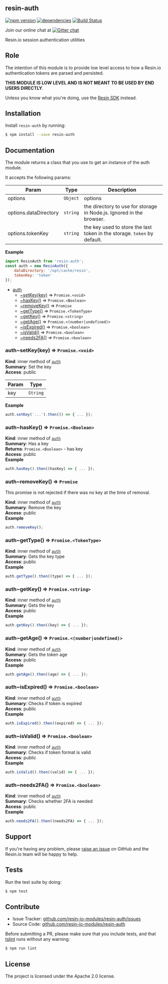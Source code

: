 resin-auth
-----------

[![npm version](https://badge.fury.io/js/resin-auth.svg)](http://badge.fury.io/js/resin-auth)
[![dependencies](https://david-dm.org/resin-io-modules/resin-auth.png)](https://david-dm.org/resin-io-modules/resin-auth.png)
[![Build Status](https://travis-ci.org/resin-io-modules/resin-auth.svg?branch=master)](https://travis-ci.org/resin-io-modules/resin-auth)

Join our online chat at [![Gitter chat](https://badges.gitter.im/resin-io/chat.png)](https://gitter.im/resin-io/chat)

Resin.io session authentication utilities

Role
----

The intention of this module is to provide low level access to how a Resin.io authentication tokens are parsed and persisted.

**THIS MODULE IS LOW LEVEL AND IS NOT MEANT TO BE USED BY END USERS DIRECTLY**.

Unless you know what you're doing, use the [Resin SDK](https://github.com/resin-io/resin-sdk) instead.

Installation
------------

Install `resin-auth` by running:

```sh
$ npm install --save resin-auth
```

Documentation
-------------

The module returns a class that you use to get an instance of the auth module.

It accepts the following params:

| Param | Type | Description |
| --- | --- | --- |
| options | <code>Object</code> | options |
| options.dataDirectory | <code>string</code> | the directory to use for storage in Node.js. Ignored in the browser. |
| options.tokenKey | <code>string</code> | the key used to store the last token in the storage. `token` by default. |

**Example**
```js
import ResinAuth from 'resin-auth';
const auth = new ResinAuth({
	dataDirectory: '/opt/cache/resin',
	tokenKey: 'token'
});
```


* [auth](#module_auth)
    * [~setKey(key)](#module_auth..setKey) ⇒ <code>Promise.&lt;void&gt;</code>
    * [~hasKey()](#module_auth..hasKey) ⇒ <code>Promise.&lt;Boolean&gt;</code>
    * [~removeKey()](#module_auth..removeKey) ⇒ <code>Promise</code>
    * [~getType()](#module_auth..getType) ⇒ <code>Promise.&lt;TokenType&gt;</code>
    * [~getKey()](#module_auth..getKey) ⇒ <code>Promise.&lt;string&gt;</code>
    * [~getAge()](#module_auth..getAge) ⇒ <code>Promise.&lt;(number\|undefined)&gt;</code>
    * [~isExpired()](#module_auth..isExpired) ⇒ <code>Promise.&lt;boolean&gt;</code>
    * [~isValid()](#module_auth..isValid) ⇒ <code>Promise.&lt;boolean&gt;</code>
    * [~needs2FA()](#module_auth..needs2FA) ⇒ <code>Promise.&lt;boolean&gt;</code>

<a name="module_auth..setKey"></a>

### auth~setKey(key) ⇒ <code>Promise.&lt;void&gt;</code>
**Kind**: inner method of [<code>auth</code>](#module_auth)  
**Summary**: Set the key  
**Access**: public  

| Param | Type |
| --- | --- |
| key | <code>String</code> | 

**Example**  
```js
auth.setKey('...').then(() => { ... });
```
<a name="module_auth..hasKey"></a>

### auth~hasKey() ⇒ <code>Promise.&lt;Boolean&gt;</code>
**Kind**: inner method of [<code>auth</code>](#module_auth)  
**Summary**: Has a key  
**Returns**: <code>Promise.&lt;Boolean&gt;</code> - has key  
**Access**: public  
**Example**  
```js
auth.hasKey().then((hasKey) => { ... });
```
<a name="module_auth..removeKey"></a>

### auth~removeKey() ⇒ <code>Promise</code>
This promise is not rejected if there was no key at the time of removal.

**Kind**: inner method of [<code>auth</code>](#module_auth)  
**Summary**: Remove the key  
**Access**: public  
**Example**  
```js
auth.removeKey();
```
<a name="module_auth..getType"></a>

### auth~getType() ⇒ <code>Promise.&lt;TokenType&gt;</code>
**Kind**: inner method of [<code>auth</code>](#module_auth)  
**Summary**: Gets the key type  
**Access**: public  
**Example**  
```js
auth.getType().then((type) => { ... });
```
<a name="module_auth..getKey"></a>

### auth~getKey() ⇒ <code>Promise.&lt;string&gt;</code>
**Kind**: inner method of [<code>auth</code>](#module_auth)  
**Summary**: Gets the key  
**Access**: public  
**Example**  
```js
auth.getKey().then((key) => { ... });
```
<a name="module_auth..getAge"></a>

### auth~getAge() ⇒ <code>Promise.&lt;(number\|undefined)&gt;</code>
**Kind**: inner method of [<code>auth</code>](#module_auth)  
**Summary**: Gets the token age  
**Access**: public  
**Example**  
```js
auth.getAge().then((age) => { ... });
```
<a name="module_auth..isExpired"></a>

### auth~isExpired() ⇒ <code>Promise.&lt;boolean&gt;</code>
**Kind**: inner method of [<code>auth</code>](#module_auth)  
**Summary**: Checks if token is expired  
**Access**: public  
**Example**  
```js
auth.isExpired().then((expired) => { ... });
```
<a name="module_auth..isValid"></a>

### auth~isValid() ⇒ <code>Promise.&lt;boolean&gt;</code>
**Kind**: inner method of [<code>auth</code>](#module_auth)  
**Summary**: Checks if token format is valid  
**Access**: public  
**Example**  
```js
auth.isValid().then((valid) => { ... });
```
<a name="module_auth..needs2FA"></a>

### auth~needs2FA() ⇒ <code>Promise.&lt;boolean&gt;</code>
**Kind**: inner method of [<code>auth</code>](#module_auth)  
**Summary**: Checks whether 2FA is needed  
**Access**: public  
**Example**  
```js
auth.needs2FA().then((needs2FA) => { ... });
```


Support
-------

If you're having any problem, please [raise an issue](https://github.com/resin-io-modules/resin-auth/issues/new) on GitHub and the Resin.io team will be happy to help.

Tests
-----

Run the test suite by doing:

```sh
$ npm test
```

Contribute
----------

- Issue Tracker: [github.com/resin-io-modules/resin-auth/issues](https://github.com/resin-io-modules/resin-auth/issues)
- Source Code: [github.com/resin-io-modules/resin-auth](https://github.com/resin-io-modules/resin-auth)

Before submitting a PR, please make sure that you include tests, and that [tslint](https://palantir.github.io/tslint/) runs without any warning:

```sh
$ npm run lint
```

License
-------

The project is licensed under the Apache 2.0 license.
